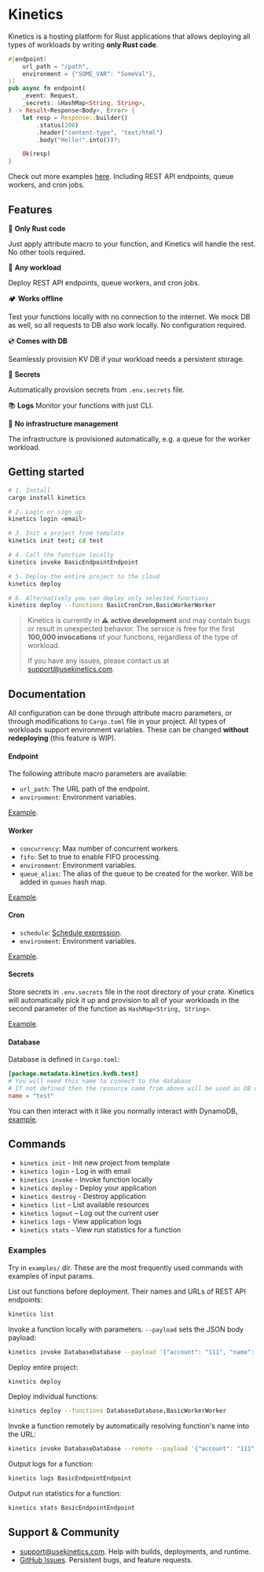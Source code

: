 # Kinetics

Kinetics is a hosting platform for Rust applications that allows deploying all types of workloads by writing **only Rust code**.

```rust
#[endpoint(
    url_path = "/path",
    environment = {"SOME_VAR": "SomeVal"},
)]
pub async fn endpoint(
    _event: Request,
    _secrets: &HashMap<String, String>,
) -> Result<Response<Body>, Error> {
    let resp = Response::builder()
        .status(200)
        .header("content-type", "text/html")
        .body("Hello!".into())?;

    Ok(resp)
}
```

Check out more examples [here](https://github.com/kinetics-dev/examples). Including REST API endpoints, queue workers, and cron jobs.


## Features

🦀 **Only Rust code**

Just apply attribute macro to your function, and Kinetics will handle the rest. No other tools required.

🚀 **Any workload**

Deploy REST API endpoints, queue workers, and cron jobs.

🏕️ **Works offline**

Test your functions locally with no connection to the internet. We mock DB as well, so all requests to DB also work locally. No configuration required.

💿 **Comes with DB**

Seamlessly provision KV DB if your workload needs a persistent storage.

🔑 **Secrets**

Automatically provision secrets from `.env.secrets` file.

📚 **Logs**
Monitor your functions with just CLI.

🤖 **No infrastructure management**

The infrastructure is provisioned automatically, e.g. a queue for the worker workload.

## Getting started

```bash
# 1. Install
cargo install kinetics

# 2. Login or sign up
kinetics login <email>

# 3. Init a project from template
kinetics init test; cd test

# 4. Call the function locally
kinetics invoke BasicEndpointEndpoint

# 5. Deploy the entire project to the cloud
kinetics deploy

# 6. Alternatively you can deploy only selected functions
kinetics deploy --functions BasicCronCron,BasicWorkerWorker
```

> Kinetics is currently in ⚠️ **active development** and may contain bugs or result in unexpected behavior. The service is free for the first **100,000 invocations** of your functions, regardless of the type of workload.
>
> If you have any issues, please contact us at support@usekinetics.com.

## Documentation

All configuration can be done through attribute macro parameters, or through modifications to `Cargo.toml` file in your project. All types of workloads support environment variables. These can be changed **without redeploying** (this feature is WIP).

#### Endpoint

The following attribute macro parameters are available:

- `url_path`: The URL path of the endpoint.
- `environment`: Environment variables.

[Example](https://github.com/ottofeller/kinetics/blob/main/examples/src/environment.rs).

#### Worker

- `concurrency`: Max number of concurrent workers.
- `fifo`: Set to true to enable FIFO processing.
- `environment`: Environment variables.
- `queue_alias`: The alias of the queue to be created for the worker. Will be added in `queues` hash map.

[Example](https://github.com/ottofeller/kinetics/blob/main/examples/src/basic/worker.rs).

#### Cron

- `schedule`: [Schedule expression](https://docs.aws.amazon.com/AWSCloudFormation/latest/UserGuide/aws-resource-scheduler-schedule.html#cfn-scheduler-schedule-scheduleexpression).
- `environment`: Environment variables.

[Example](https://github.com/ottofeller/kinetics/blob/main/examples/src/basic/cron.rs).

#### Secrets

Store secrets in `.env.secrets` file in the root directory of your crate. Kinetics will automatically pick it up and provision to all of your workloads in the second parameter of the function as `HashMap<String, String>`.

[Example](https://github.com/ottofeller/kinetics/blob/main/examples/src/secrets.rs).

#### Database

Database is defined in `Cargo.toml`:

```toml
[package.metadata.kinetics.kvdb.test]
# You will need this name to connect to the database
# If not defined then the resource name from above will be used as DB name
name = "test"
```

You can then interact with it like you normally interact with DynamoDB, [example](https://github.com/ottofeller/kinetics/blob/main/examples/src/database.rs).

## Commands

- `kinetics init` - Init new project from template
- `kinetics login` - Log in with email
- `kinetics invoke` - Invoke function locally
- `kinetics deploy` - Deploy your application
- `kinetics destroy` - Destroy application
- `kinetics list` – List available resources
- `kinetics logout` – Log out the current user
- `kinetics logs` - View application logs
- `kinetics stats` - View run statistics for a function

### Examples
Try in `examples/` dir. These are the most frequently used commands with examples of input params.

List out functions before deployment. Their names and URLs of REST API endpoints:
```sh
kinetics list
```
Invoke a function locally with parameters. `--payload` sets the JSON body payload:
```sh
kinetics invoke DatabaseDatabase --payload '{"account": "111", "name": "Carlos"}' --table mytable
```
Deploy entire project:
```sh
kinetics deploy
```
Deploy individual functions:
```sh
kinetics deploy --functions DatabaseDatabase,BasicWorkerWorker
```
Invoke a function remotely by automatically resolving function's name into the URL:
```sh
kinetics invoke DatabaseDatabase --remote --payload '{"account": "111", "name": "Carlos"}'
```
Output logs for a function:
```sh
kinetics logs BasicEndpointEndpoint
```
Output run statistics for a function:
```sh
kinetics stats BasicEndpointEndpoint
```


## Support & Community

- support@usekinetics.com. Help with builds, deployments, and runtime.
- [GitHub Issues](https://github.com/usekinetics/kinetics/issues). Persistent bugs, and feature requests.
